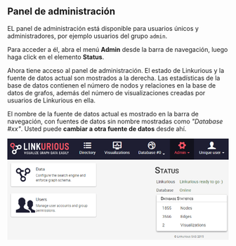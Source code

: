 ## Panel de administración

EL panel de administración está disponible para usuarios únicos y administradores, por ejemplo usuarios del grupo `admin`.

Para acceder a él, abra el menú **Admin** desde la barra de navegación, luego haga click en el elemento **Status**.

Ahora tiene acceso al panel de administración.  El estado de Linkurious y la fuente de datos actual son mostrados a la derecha. Las estadísticas de la base de datos contienen el número de nodos y relaciones en la base de datos de grafos, además del número de visualizaciones creadas por usuarios de Linkurious en ella.

El nombre de la fuente de datos actual es mostrado en la barra de navegación, con fuentes de datos sin nombre mostradas como *"Database #xx"*. Usted puede **cambiar a otra fuente de datos** desde ahí.

![admin-status](../../en/administrate/Admin-status.png)
